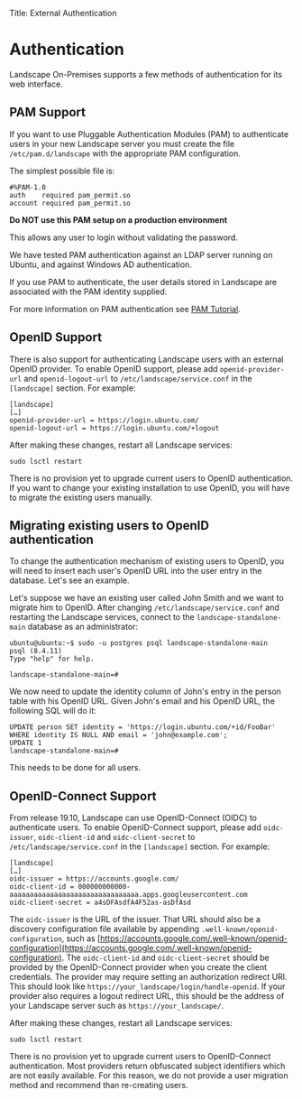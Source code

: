 Title: External Authentication

# Authentication

Landscape On-Premises supports a few methods of authentication for its web interface.

## PAM Support

If you want to use Pluggable Authentication Modules (PAM) to authenticate users in your new Landscape server you must create the file `/etc/pam.d/landscape` with the appropriate PAM configuration.

The simplest possible file is:

```
#%PAM-1.0
auth    required pam_permit.so
account required pam_permit.so
```

**Do NOT use this PAM setup on a production environment**

This allows any user to login without validating the password.

We have tested PAM authentication against an LDAP server running on Ubuntu, and against Windows AD authentication.

If you use PAM to authenticate, the user details stored in Landscape are associated with the PAM identity supplied.

For more information on PAM authentication see [PAM Tutorial](http://wpollock.com/AUnix2/PAM-Help.htm).


## OpenID Support

There is also support for authenticating Landscape users with an external OpenID provider. To enable OpenID support, please add `openid-provider-url` and `openid-logout-url` to `/etc/landscape/service.conf` in the `[landscape]` section. For example:

```
[landscape]
[…]
openid-provider-url = https://login.ubuntu.com/
openid-logout-url = https://login.ubuntu.com/+logout
```

After making these changes, restart all Landscape services:

```
sudo lsctl restart
```

There is no provision yet to upgrade current users to OpenID authentication. If you want to change your existing installation to use OpenID, you will have to migrate the existing users manually.

## Migrating existing users to OpenID authentication

To change the authentication mechanism of existing users to OpenID, you will need to insert each user's OpenID URL into the user entry in the database. Let's see an example.

Let's suppose we have an existing user called John Smith and we want to migrate him to OpenID. After changing `/etc/landscape/service.conf` and restarting the Landscape services, connect to the `landscape-standalone-main` database as an administrator:

```
ubuntu@ubuntu:~$ sudo -u postgres psql landscape-standalone-main
psql (8.4.11)
Type "help" for help.

landscape-standalone-main=#
```

We now need to update the identity column of John's entry in the person table with his OpenID URL. Given John's email and his OpenID URL, the following SQL will do it:

```
UPDATE person SET identity = 'https://login.ubuntu.com/+id/FooBar' WHERE identity IS NULL AND email = 'john@example.com';
UPDATE 1
landscape-standalone-main=#
```

This needs to be done for all users.


## OpenID-Connect Support

From release 19.10, Landscape can use OpenID-Connect (OIDC) to authenticate users. To enable OpenID-Connect support, please add `oidc-issuer`, `oidc-client-id` and `oidc-client-secret` to `/etc/landscape/service.conf` in the `[landscape]` section. For example:

```
[landscape]
[…]
oidc-issuer = https://accounts.google.com/
oidc-client-id = 000000000000-aaaaaaaaaaaaaaaaaaaaaaaaaaaaaaaa.apps.googleusercontent.com
oidc-client-secret = a4sDFAsdfA4F52as-asDfAsd
```

The `oidc-issuer` is the URL of the issuer. That URL should also be a discovery configuration file available by appending `.well-known/openid-configuration`, such as [https://accounts.google.com/.well-known/openid-configuration](https://accounts.google.com/.well-known/openid-configuration). The `oidc-client-id` and `oidc-client-secret` should be provided by the OpenID-Connect provider when you create the client credentials. The provider may require setting an authorization redirect URI. This should look like `https://your_landscape/login/handle-openid`. If your provider also requires a logout redirect URL, this should be the address of your Landscape server such as `https://your_landscape/`.

After making these changes, restart all Landscape services:

```
sudo lsctl restart
```

There is no provision yet to upgrade current users to OpenID-Connect authentication. Most providers return obfuscated subject identifiers which are not easily available. For this reason, we do not provide a user migration method and recommend than re-creating users.
